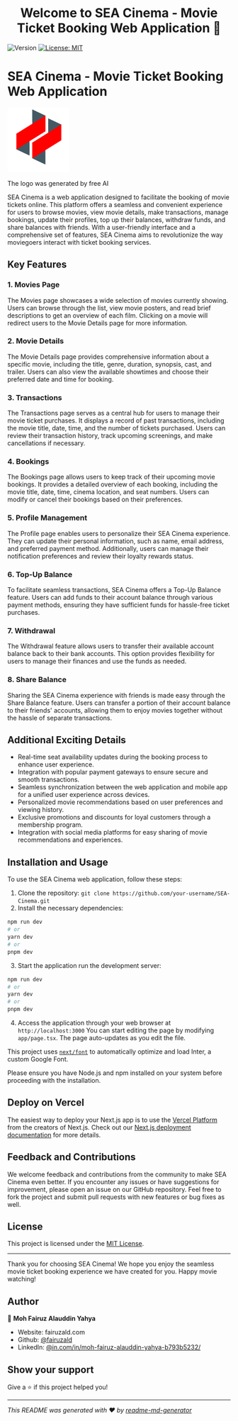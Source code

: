 <h1 align="center">Welcome to SEA Cinema - Movie Ticket Booking Web Application 👋</h1>
<p>
  <img alt="Version" src="https://img.shields.io/badge/version-0.1.0-blue.svg?cacheSeconds=2592000" />
  <a href="#" target="_blank">
    <img alt="License: MIT" src="https://img.shields.io/badge/License-MIT-yellow.svg" />
  </a>
</p>

# SEA Cinema - Movie Ticket Booking Web Application

![SEA Cinema Logo](./public/logo.png)
<p>The logo was generated by free AI</p>

SEA Cinema is a web application designed to facilitate the booking of movie tickets online. This platform offers a seamless and convenient experience for users to browse movies, view movie details, make transactions, manage bookings, update their profiles, top up their balances, withdraw funds, and share balances with friends. With a user-friendly interface and a comprehensive set of features, SEA Cinema aims to revolutionize the way moviegoers interact with ticket booking services.

## Key Features

### 1. Movies Page
The Movies page showcases a wide selection of movies currently showing. Users can browse through the list, view movie posters, and read brief descriptions to get an overview of each film. Clicking on a movie will redirect users to the Movie Details page for more information.

### 2. Movie Details
The Movie Details page provides comprehensive information about a specific movie, including the title, genre, duration, synopsis, cast, and trailer. Users can also view the available showtimes and choose their preferred date and time for booking.

### 3. Transactions
The Transactions page serves as a central hub for users to manage their movie ticket purchases. It displays a record of past transactions, including the movie title, date, time, and the number of tickets purchased. Users can review their transaction history, track upcoming screenings, and make cancellations if necessary.

### 4. Bookings
The Bookings page allows users to keep track of their upcoming movie bookings. It provides a detailed overview of each booking, including the movie title, date, time, cinema location, and seat numbers. Users can modify or cancel their bookings based on their preferences.

### 5. Profile Management
The Profile page enables users to personalize their SEA Cinema experience. They can update their personal information, such as name, email address, and preferred payment method. Additionally, users can manage their notification preferences and review their loyalty rewards status.

### 6. Top-Up Balance
To facilitate seamless transactions, SEA Cinema offers a Top-Up Balance feature. Users can add funds to their account balance through various payment methods, ensuring they have sufficient funds for hassle-free ticket purchases.

### 7. Withdrawal
The Withdrawal feature allows users to transfer their available account balance back to their bank accounts. This option provides flexibility for users to manage their finances and use the funds as needed.

### 8. Share Balance
Sharing the SEA Cinema experience with friends is made easy through the Share Balance feature. Users can transfer a portion of their account balance to their friends' accounts, allowing them to enjoy movies together without the hassle of separate transactions.

## Additional Exciting Details
- Real-time seat availability updates during the booking process to enhance user experience.
- Integration with popular payment gateways to ensure secure and smooth transactions.
- Seamless synchronization between the web application and mobile app for a unified user experience across devices.
- Personalized movie recommendations based on user preferences and viewing history.
- Exclusive promotions and discounts for loyal customers through a membership program.
- Integration with social media platforms for easy sharing of movie recommendations and experiences.

## Installation and Usage
To use the SEA Cinema web application, follow these steps:

1. Clone the repository: `git clone https://github.com/your-username/SEA-Cinema.git`
2. Install the necessary dependencies:
```bash
npm run dev
# or
yarn dev
# or
pnpm dev
```
3. Start the application run the development server:
```bash
npm run dev
# or
yarn dev
# or
pnpm dev
```
4. Access the application through your web browser at `http://localhost:3000`
You can start editing the page by modifying `app/page.tsx`. The page auto-updates as you edit the file.

This project uses [`next/font`](https://nextjs.org/docs/basic-features/font-optimization) to automatically optimize and load Inter, a custom Google Font.

Please ensure you have Node.js and npm installed on your system before proceeding with the installation.

## Deploy on Vercel
The easiest way to deploy your Next.js app is to use the [Vercel Platform](https://vercel.com/new?utm_medium=default-template&filter=next.js&utm_source=create-next-app&utm_campaign=create-next-app-readme) from the creators of Next.js.
Check out our [Next.js deployment documentation](https://nextjs.org/docs/deployment) for more details.

## Feedback and Contributions
We welcome feedback and contributions from the community to make SEA Cinema even better. If you encounter any issues or have suggestions for improvement, please open an issue on our GitHub repository. Feel free to fork the project and submit pull requests with new features or bug fixes as well.

## License
This project is licensed under the [MIT License](https://opensource.org/licenses/MIT).

---

Thank you for choosing SEA Cinema! We hope you enjoy the seamless movie ticket booking experience we have created for you. Happy movie watching!

## Author

👤 **Moh Fairuz Alauddin Yahya**

* Website: fairuzald.com
* Github: [@fairuzald](https://github.com/fairuzald)
* LinkedIn: [@in.com\/in\/moh-fairuz-alauddin-yahya-b793b5232\/](https://linkedin.com/in/in.com\/in\/moh-fairuz-alauddin-yahya-b793b5232\/)

## Show your support

Give a ⭐️ if this project helped you!

***
_This README was generated with ❤️ by [readme-md-generator](https://github.com/kefranabg/readme-md-generator)_
